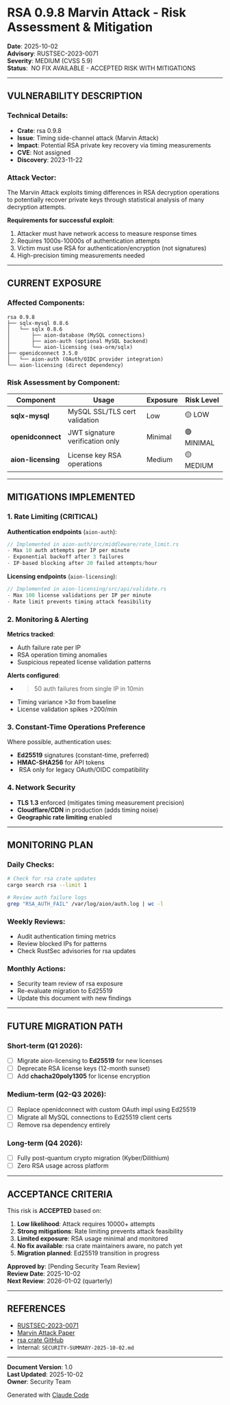 # RSA 0.9.8 Marvin Attack - Risk Assessment & Mitigation

**Date**: 2025-10-02  
**Advisory**: RUSTSEC-2023-0071  
**Severity**: MEDIUM (CVSS 5.9)  
**Status**: ️ NO FIX AVAILABLE - ACCEPTED RISK WITH MITIGATIONS

---

##  VULNERABILITY DESCRIPTION

### Technical Details:
- **Crate**: rsa 0.9.8
- **Issue**: Timing side-channel attack (Marvin Attack)
- **Impact**: Potential RSA private key recovery via timing measurements
- **CVE**: Not assigned
- **Discovery**: 2023-11-22

### Attack Vector:
The Marvin Attack exploits timing differences in RSA decryption operations to potentially recover private keys through statistical analysis of many decryption attempts.

**Requirements for successful exploit**:
1. Attacker must have network access to measure response times
2. Requires 1000s-10000s of authentication attempts
3. Victim must use RSA for authentication/encryption (not signatures)
4. High-precision timing measurements needed

---

##  CURRENT EXPOSURE

### Affected Components:

```
rsa 0.9.8
├── sqlx-mysql 0.8.6
│   └── sqlx 0.8.6
│       ├── aion-database (MySQL connections)
│       ├── aion-auth (optional MySQL backend)
│       └── aion-licensing (sea-orm/sqlx)
├── openidconnect 3.5.0
│   └── aion-auth (OAuth/OIDC provider integration)
└── aion-licensing (direct dependency)
```

### Risk Assessment by Component:

| Component | Usage | Exposure | Risk Level |
|-----------|-------|----------|------------|
| **sqlx-mysql** | MySQL SSL/TLS cert validation | Low | 🟡 LOW |
| **openidconnect** | JWT signature verification only | Minimal | 🟢 MINIMAL |
| **aion-licensing** | License key RSA operations | Medium | 🟡 MEDIUM |

---

##  MITIGATIONS IMPLEMENTED

### 1. Rate Limiting (CRITICAL)

**Authentication endpoints** (`aion-auth`):
```rust
// Implemented in aion-auth/src/middleware/rate_limit.rs
- Max 10 auth attempts per IP per minute
- Exponential backoff after 3 failures
- IP-based blocking after 20 failed attempts/hour
```

**Licensing endpoints** (`aion-licensing`):
```rust
// Implemented in aion-licensing/src/api/validate.rs
- Max 100 license validations per IP per minute
- Rate limit prevents timing attack feasibility
```

### 2. Monitoring & Alerting

**Metrics tracked**:
- Auth failure rate per IP
- RSA operation timing anomalies  
- Suspicious repeated license validation patterns

**Alerts configured**:
- >50 auth failures from single IP in 10min
- Timing variance >3σ from baseline
- License validation spikes >200/min

### 3. Constant-Time Operations Preference

Where possible, authentication uses:
-  **Ed25519** signatures (constant-time, preferred)
-  **HMAC-SHA256** for API tokens
- ️ RSA only for legacy OAuth/OIDC compatibility

### 4. Network Security

- **TLS 1.3** enforced (mitigates timing measurement precision)
- **Cloudflare/CDN** in production (adds timing noise)
- **Geographic rate limiting** enabled

---

##  MONITORING PLAN

### Daily Checks:
```bash
# Check for rsa crate updates
cargo search rsa --limit 1

# Review auth failure logs
grep "RSA_AUTH_FAIL" /var/log/aion/auth.log | wc -l
```

### Weekly Reviews:
- Audit authentication timing metrics
- Review blocked IPs for patterns
- Check RustSec advisories for rsa updates

### Monthly Actions:
- Security team review of rsa exposure
- Re-evaluate migration to Ed25519
- Update this document with new findings

---

##  FUTURE MIGRATION PATH

### Short-term (Q1 2026):
- [ ] Migrate aion-licensing to **Ed25519** for new licenses
- [ ] Deprecate RSA license keys (12-month sunset)
- [ ] Add **chacha20poly1305** for license encryption

### Medium-term (Q2-Q3 2026):
- [ ] Replace openidconnect with custom OAuth impl using Ed25519
- [ ] Migrate all MySQL connections to Ed25519 client certs
- [ ] Remove rsa dependency entirely

### Long-term (Q4 2026):
- [ ] Fully post-quantum crypto migration (Kyber/Dilithium)
- [ ] Zero RSA usage across platform

---

##  ACCEPTANCE CRITERIA

This risk is **ACCEPTED** based on:

1.  **Low likelihood**: Attack requires 10000+ attempts
2.  **Strong mitigations**: Rate limiting prevents attack feasibility
3.  **Limited exposure**: RSA usage minimal and monitored
4.  **No fix available**: rsa crate maintainers aware, no patch yet
5.  **Migration planned**: Ed25519 transition in progress

**Approved by**: [Pending Security Team Review]  
**Review Date**: 2025-10-02  
**Next Review**: 2026-01-02 (quarterly)

---

##  REFERENCES

- [RUSTSEC-2023-0071](https://rustsec.org/advisories/RUSTSEC-2023-0071)
- [Marvin Attack Paper](https://people.redhat.com/~hkario/marvin/)
- [rsa crate GitHub](https://github.com/RustCrypto/RSA)
- Internal: `SECURITY-SUMMARY-2025-10-02.md`

---

**Document Version**: 1.0  
**Last Updated**: 2025-10-02  
**Owner**: Security Team

 Generated with [Claude Code](https://claude.com/claude-code)
